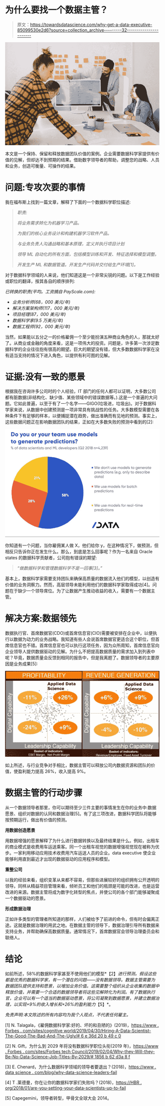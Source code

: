 # 为什么要找一个数据主管？

> 原文：<https://towardsdatascience.com/why-get-a-data-executive-85099530e2d6?source=collection_archive---------32----------------------->

![](img/b1adefcbe2360b89f0985c8ddab46755.png)

本文是一个保持、保留和释放数据团队价值的案例。企业需要数据科学家提供有价值的见解，但却达不到预期的结果。借助数字领导者的帮助，调整您的战略、人员和业务，创造可衡量、可操作的结果。

# 问题:专攻次要的事情

我在福布斯上找到一篇文章，解释了下面的一个数据科学职位描述:

> *职责:*
> 
> *将业务需求转化为机器学习产品。*
> 
> *为我们的核心业务设计和构建机器学习软件产品。*
> 
> *与业务负责人沟通战略和基本原理，定义并执行项目计划*
> 
> *领导 ML 自动化的所有方面，包括模型训练和开发、特征选择和模型调整。*
> 
> *开发生产 ML 和数据管道。开发生产代码并交付给生产环境[1]。*

对于数据科学领域的人来说，他们知道这是一个非常尖锐的问题。以下是工作经验或职位的翻译，按其各自的顺序排列:

*已转换的职责(平均。工资摘自 PayScale.com):*

*   *业务分析师(68，000 美元/年)*
*   *解决方案架构师(117，000 美元/年)*
*   *项目经理(87，000 美元/年)*
*   *数据科学家(9.5 万美元/年)*
*   *数据工程师(92，000 美元/年)*

当然，如果能以五分之一的价格雇佣一个至少能扮演五种商业角色的人，那就太好了。从商业或金融的角度来看，这是一项伟大的投资。问题是，许多第一次涉足数据科学的企业往往抱有很高的期望。巨大的期望没有错，但大多数数据科学家在没有适当支持的情况下进入角色，以提供有利可图的见解。

# 证据:没有一致的愿景

根据我在咨询许多公司时的个人经验，IT 部门的任何人都可以证明，大多数公司都有脏数据(非结构化、缺少值、某些领域中的错误数据等。).这是一个普遍的大问题。它如此普遍，以至于有了一个名字——GIGO(垃圾进，垃圾出)。对于数据科学家来说，从数据中创建预测是一项非常具有挑战性的任务。大多数模型需要在各种条件下有足够的样本，以便捕捉潜在趋势，做出准确而有见地的预测。事实上，这些数据问题正在影响数据团队的结果，正如在大多数失败的预测中看到的[2]:

![](img/124d17d9b632dcf80a6083a4c7787cae.png)

你知道有一个问题，当你雇佣某人做 X，他们给你 y，在这种情况下，做预测，但相反只告诉你正在发生什么。那么，到底是怎么回事呢？作为一名来自 Oracle states 的数据科学贡献者，公司抱有错误的期望:

> *“做数据科学和管理数据科学不是一回事[3]。”*

基本上，数据科学家需要支持团队来确保高质量的数据流入他们的模型，以创造有价值的业务洞察力。然而，高层领导未能利用他们的数据科学家取得成功[4]。问题在于缺少一个领导席位。为了让数据产生推动收益的收入，需要有一个数据主管。

# 解决方案:数据领先

数据执行官、首席数据官(CDO)或首席信息官(CIO)需要被安排在企业中，以便执行以数据为动力的业务战略。我知道有些人会说首席数据官更适合这个职位，但首席信息官也不错。首席信息官也可以执行这项任务，因为众所周知，首席信息官向企业领导人提供数据驱动的见解。为什么不把提高数据质量的需求加入到列表中呢？毕竟，数据质量会反馈到相同的报告中，但是我离题了。数据领导者的主要原因是业务成果[5]:

![](img/25a58ba2ce317123fdc5bc49308e46f2.png)

如上所述，与行业竞争对手相比，数据主管可以释放公司内数据资源和团队的价值，使盈利能力提高 26%，收入提高 9%。

# 数据主管的行动步骤

从一个数据领导者那里，你可以期待至少三件主要的事情发生在你的业务中:数据愿景、组织对数据的认同和数据治理[5]。有了这三项改进，数据科学团队将能够按预期运行，做出有价值的预测。

**用数据创造愿景**

用数据增强的愿景解释了为什么进行数据转换以及最终结果是什么。例如，出租车的商业模式是收费用车运送乘客。同一个出租车视觉的数据增强视觉现在被称为优步。一家利用移动应用技术收费用汽车运送人员的企业。data executive 使企业能够利用直到最近才出现的数据驱动的应用程序和模型。

**重整公司**

以我的经验来看，组织变革从来都不容易，但那些进展较好的组织拥有公开透明的领导。同样从精益项目管理来看，倾听员工和他们的瓶颈是可能的改进，也是运营改进的来源。数据主管将成为数字化转型的焦点，并使公司的各个部门能够凝聚成一个数据驱动的愿景。

**形成数据治理**

正如许多类型的管理者所知道的那样，人们被给予了前进的命令，但有时会偏离正途。这就是数据治理的用武之地。在数据主管的领导下，数据治理引导所有数据来支持业务，并帮助确保高数据质量。通常情况下，首席数据官会领导治理委员会和联络人。

# 结论

如前所述，58%的数据科学家甚至不使用他们的模型*【2】*进行预测。假设这些都是优秀的数据科学家，有一个潜在的问题——没有数据领导。数据主管需要为数据团队提供支持和愿景，以增加业务价值。这需要整个组织从企业收集的数据中释放价值，并需要一个合适的数据领导者将这些见解转化为利润。有了数据执行官，企业可以有一个适当的数据驱动愿景，将公司凝聚到数据愿景，并建立数据治理，以实现+9%的收入增长和+26%的盈利能力*【5】*。

*免责声明:本文陈述的所有内容均为我个人观点，不代表任何雇主。*

[1] N. Talagala，《雇佣数据科学家:好的、坏的和丑陋的》(2019)，[https://www . Forbes . com/sites/cognitive world/2019/04/30/Hiring-A-Data-Scientist-The-Good-The-Bad-And-The-Ugly/# 6 e 36d 20 b 49 c 0](https://www.forbes.com/sites/cognitiveworld/2019/04/30/hiring-a-data-scientist-the-good-the-bad-and-the-ugly/#6e36d20b49c0)

[2] N. Gift，为什么到 2029 年将没有数据科学职位头衔(2019 年)，[https://www . Forbes . com/sites/Forbes tech Council/2019/02/04/Why-they-Will-they-Be-No-Data-Science-Job-Titles-By-2029/# 1856 b 62 d3a 8 f](https://www.forbes.com/sites/forbestechcouncil/2019/02/04/why-there-will-be-no-data-science-job-titles-by-2029/#1856b62d3a8f)

[3] E. Chenard，为什么数据科学领域的领导者要退出？(2018)，[https://www . data science . com/blog/why-data-science-leaders-fail](https://www.datascience.com/blog/why-data-science-leaders-fail)

[4] T .莱德曼，你在让你的数据科学家们失败吗？(2018)，[https://HBR . org/2018/01/are-you-setting-your-data-scientists-up-to-fail](https://hbr.org/2018/01/are-you-setting-your-data-scientists-up-to-fail)

[5] Capegemini，领导者转型，甲骨文全球大会 2014。